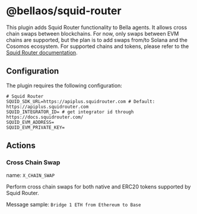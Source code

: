 # @bellaos/squid-router

This plugin adds Squid Router functionality to Bella agents. It allows cross chain swaps between blockchains.
For now, only swaps between EVM chains are supported, but the plan is to add swaps from/to Solana and the Cosomos ecosystem.
For supported chains and tokens, please refer to the [Squid Router documentation](https://docs.squidrouter.com/).

## Configuration

The plugin requires the following configuration:
```
# Squid Router
SQUID_SDK_URL=https://apiplus.squidrouter.com # Default: https://apiplus.squidrouter.com
SQUID_INTEGRATOR_ID= # get integrator id through https://docs.squidrouter.com/
SQUID_EVM_ADDRESS=
SQUID_EVM_PRIVATE_KEY=
```

## Actions

### Cross Chain Swap

name: `X_CHAIN_SWAP`

Perform cross chain swaps for both native and ERC20 tokens supported by Squid Router.

Message sample: `Bridge 1 ETH from Ethereum to Base`
